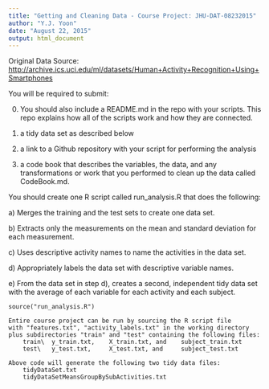 ```yaml
---
title: "Getting and Cleaning Data - Course Project: JHU-DAT-08232015"
author: "Y.J. Yoon"
date: "August 22, 2015"
output: html_document
---
```


Original Data Source:
http://archive.ics.uci.edu/ml/datasets/Human+Activity+Recognition+Using+Smartphones

 You will be required to submit: 

 0) You should also include a README.md in the repo with your scripts.
 This repo explains how all of the scripts work and how they are connected.  

 1) a tidy data set as described below
 
 2) a link to a Github repository with your script for performing the analysis
 
 3) a code book that describes the variables, the data, and any transformations
 or work that you performed to clean up the data called CodeBook.md.

 You should create one R script called run_analysis.R that does the following:
 
 a) Merges the training and the test sets to create one data set.
 
 b) Extracts only the measurements on the mean and standard deviation for each 
    measurement.
    
 c) Uses descriptive activity names to name the activities in the data set.
 
 d) Appropriately labels the data set with descriptive variable names.
 
 e) From the data set in step d), creates a second, independent tidy data set 
    with the average of each variable for each activity and each subject.
    
```{r}
source("run_analysis.R")
```
    
    Entire course project can be run by sourcing the R script file 
    with "features.txt", "activity_labels.txt" in the working directory
    plus subdirectories "train" and "test" containing the following files:
        train\  y_train.txt,    X_train.txt, and    subject_train.txt
        test\   y_test.txt,     X_test.txt, and     subject_test.txt
        
    Above code will generate the following two tidy data files:
        tidyDataSet.txt
        tidyDataSetMeansGroupBySubActivities.txt
        
    

